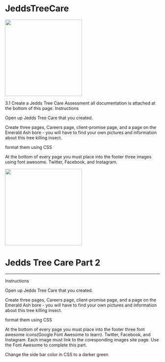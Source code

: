 # JeddsTreeCare

<img src="jedds1.JPG" height="250" width="250">

3.1 Create a Jedds Tree Care Assessment  all documentation is attached at the bottom of this page.
Instructions

Open up Jedds Tree Care that you created.

Create three pages, Careers page, client-promise page, and a page on the Emerald Ash bore - you will have to find your own pictures and information about this tree killing insect.

format them using CSS 

At the bottom of every page you must place into the footer three images using font awesome. Twitter, Facebook, and Instagram.

<img src="jedds2.JPG" height="250" width="250">

# Jedds Tree Care Part 2
<hr>
Instructions

Open up Jedds Tree Care that you created.

Create three pages, Careers page, client-promise page, and a page on the Emerald Ash bore - you will have to find your own pictures and information about this tree killing insect.

format them using CSS 

At the bottom of every page you must place into the footer three font awesome icons(Google Font Awesome to learn). Twitter, Facebook, and Instagram. Each image must link to the coresponding images site page. Use the Font Awesome to complete this part.

Change the side bar color in CSS to a darker green 

